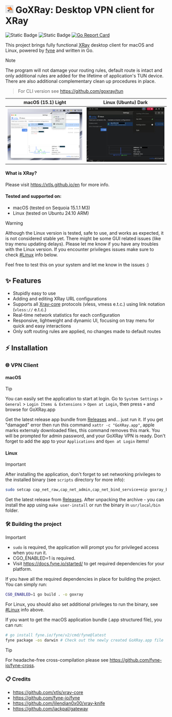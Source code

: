 # <img width="25px" src="icon/assets/app.png" alt="app logo"> GoXRay: Desktop VPN client for XRay
![Static Badge](https://img.shields.io/badge/OS-macOS%20%7C%20Linux-blue?style=flat&logo=linux&logoColor=white&logoSize=auto&color=blue)
![Static Badge](https://img.shields.io/badge/Go-1.21+-00ADD8?style=flat&logo=go&logoColor=white)
[![Go Report Card](https://goreportcard.com/badge/github.com/goxray/desktop)](https://goreportcard.com/report/github.com/goxray/desktop)

This project brings fully functional [XRay](https://github.com/XTLS/Xray-core) desktop client for macOS and Linux, powered by [fyne](https://github.com/fyne-io/fyne) and written in Go.

> [!NOTE]
> The program will not damage your routing rules, default route is intact and only additional rules are added for the lifetime of application's TUN device. There are also additional complementary clean up procedures in place.

> For CLI version see https://github.com/goxray/tun

| macOS (15.1) Light  | Linux (Ubuntu) Dark |
| ------------- | ------------- |
| <img alt="" src=".github/images/overview_screenshot.png"> | <img alt="" src=".github/images/overview_screenshot_linux.jpg">  |

#### What is XRay?
Please visit https://xtls.github.io/en for more info.

#### Tested and supported on:
- macOS (tested on Sequoia 15.1.1 M3)
- Linux (tested on Ubuntu 24.10 ARM)

> [!WARNING]
> Although the Linux version is tested, safe to use, and works as expected, it is not considered stable yet. There might be some GUI related issues (like tray menu updating delays).
> Please let me know if you have any troubles with the Linux version. If you encounter privileges issues make sure to check [#Linux](#linux) info below.
>
> Feel free to test this on your system and let me know in the issues :)

## ✨ Features
- Stupidly easy to use
- Adding and editing XRay URL configurations
- Supports all [Xray-core](https://github.com/XTLS/Xray-core) protocols (vless, vmess e.t.c.) using link notation (`vless://` e.t.c.)
- Real-time network statistics for each configuration
- Responsive, lightweight and dynamic UI, focusing on tray menu for quick and easy interactions
- Only soft routing rules are applied, no changes made to default routes

## ⚡️ Installation

### 🌐 VPN Client

#### macOS

> [!TIP]
> You can easily set the application to start at login.
> Go to `System Settings` > `General` > `Login Items & Extensions` > `Open at Login`, then press `+` and browse for GoXRay.app

Get the latest release app bundle from [Releases](https://github.com/goxray/desktop/releases) and... just run it. If you get "damaged" error then run this command `xattr -c "GoXRay.app"`, apple marks externaly downloaded files, this command removes this mark.
You will be prompted for admin password, and your GoXRay VPN is ready.
Don't forget to add the app to your `Applications` and `Open at Login` items!

#### Linux

> [!IMPORTANT]
> After installing the application, don't forget to set networking privileges to the installed binary (see `scripts` directory for more info):
> ```bash
> sudo setcap cap_net_raw,cap_net_admin,cap_net_bind_service+eip goxray_binary_path
> ```

Get the latest release from [Releases](https://github.com/goxray/desktop/releases).
After unpacking the archive - you can install the app using `make user-install` or run the binary in `usr/local/bin` folder.

### 🛠️ Building the project

> [!IMPORTANT]
> - `sudo` is required, the application will prompt you for privileged access when you run it.
> - CGO_ENABLED=1 is required.
> - Visit https://docs.fyne.io/started/ to get required dependencies for your platform.

If you have all the required dependencies in place for building the project. You can simply run:
```bash
CGO_ENABLED=1 go build . -o goxray
```

For Linux, you should also set additional privileges to run the binary, see [#Linux](#linux) info above.

If you want to get the macOS application bundle (.app structured file), you can run:
```bash
# go install fyne.io/fyne/v2/cmd/fyne@latest
fyne package -os darwin # Check out the newly created GoXRay.app file
```

> [!TIP]
> For headache-free cross-compilation please see https://github.com/fyne-io/fyne-cross.

### 📋 Credits

- https://github.com/xtls/xray-core
- https://github.com/fyne-io/fyne
- https://github.com/lilendian0x00/xray-knife
- https://github.com/jackpal/gateway
